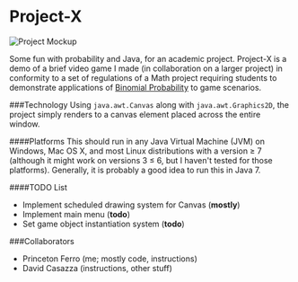 Project-X
=========

![Project Mockup](mockups/design.png "Original Design")

Some fun with probability and Java, for an academic project. Project-X is a demo of a brief video game I made (in collaboration on a larger project) in conformity to a set of regulations of a Math project requiring students to demonstrate applications of [Binomial Probability](http://en.wikipedia.org/wiki/Binomial_probability) to game scenarios.

###Technology
Using `java.awt.Canvas` along with `java.awt.Graphics2D`, the project simply renders to a canvas element placed across the entire window.

####Platforms
This should run in any Java Virtual Machine (JVM) on Windows, Mac OS X, and most Linux distributions with a version ≥ 7 (although it might work on versions 3 ≤ 6, but I haven't tested for those platforms). Generally, it is probably a good idea to run this in Java 7.

####TODO List
* Implement scheduled drawing system for Canvas \(**mostly**\)
* Implement main menu \(**todo**\)
* Set game object instantiation system \(**todo**\)

###Collaborators
* Princeton Ferro (me; mostly code, instructions)
* David Casazza (instructions, other stuff)
